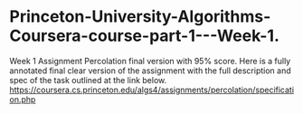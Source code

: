 # Princeton-University-Algorithms-Coursera-course-part-1---Week-1.
Week 1 Assignment Percolation final version with 95% score.
Here is a fully annotated final clear version of the assignment with the full description and spec of the task outlined at the link below.
https://coursera.cs.princeton.edu/algs4/assignments/percolation/specification.php
